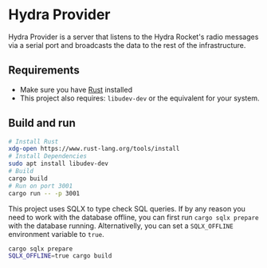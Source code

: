 # Hydra Provider

Hydra Provider is a server that listens to the Hydra Rocket's radio messages via a serial port and broadcasts the data to the rest of the infrastructure.

## Requirements

- Make sure you have [Rust](https://www.rust-lang.org/tools/install) installed
- This project also requires: `libudev-dev` or the equivalent for your system.

## Build and run

```bash
# Install Rust
xdg-open https://www.rust-lang.org/tools/install
# Install Dependencies
sudo apt install libudev-dev
# Build
cargo build
# Run on port 3001
cargo run -- -p 3001
```

This project uses SQLX to type check SQL queries. If by any reason you need to work with the database offline, you can first run `cargo sqlx prepare` with the database running. Alternativelly, you can set a `SQLX_OFFLINE` environment variable to `true`.

```bash
cargo sqlx prepare
SQLX_OFFLINE=true cargo build
```
